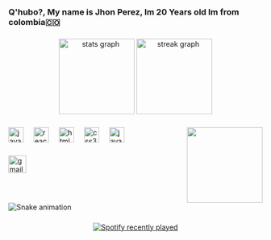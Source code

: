 <h3 align="left">Q'hubo?, My name is Jhon Perez, Im 20 Years old  Im from colombia🇨🇴</h3>

###

<div align="center">
  <img src="https://github-readme-stats.vercel.app/api?username=JhonPC-hub&hide_title=true&hide_rank=false&show_icons=true&include_all_commits=true&count_private=true&disable_animations=false&theme=dracula&locale=en&hide_border=false" height="150" alt="stats graph"  />
  <img src="https://streak-stats.demolab.com?user=JhonPC-hub&locale=en&mode=daily&theme=dracula&hide_border=false&border_radius=5" height="150" alt="streak graph"  />
</div>

###

<img align="right" height="150" src="https://www.gifcen.com/wp-content/uploads/2024/02/batman-gif-6.gif"  />

###

<div align="left">
  <img src="https://cdn.jsdelivr.net/gh/devicons/devicon/icons/javascript/javascript-original.svg" height="30" alt="javascript logo"  />
  <img width="12" />
  <img src="https://cdn.jsdelivr.net/gh/devicons/devicon/icons/react/react-original.svg" height="30" alt="react logo"  />
  <img width="12" />
  <img src="https://cdn.jsdelivr.net/gh/devicons/devicon/icons/html5/html5-original.svg" height="30" alt="html5 logo"  />
  <img width="12" />
  <img src="https://cdn.jsdelivr.net/gh/devicons/devicon/icons/css3/css3-original.svg" height="30" alt="css3 logo"  />
  <img width="12" />
  <img src="https://cdn.jsdelivr.net/gh/devicons/devicon/icons/java/java-plain.svg" height="30" alt="java logo"  />
</div>

###

<div align="left">
  <img src="https://img.shields.io/static/v1?message=Gmail&logo=gmail&label=&color=D14836&logoColor=white&labelColor=&style=for-the-badge" height="35" alt="gmail logo"  />
</div>

###

<br clear="both">

<img src="https://raw.githubusercontent.com/JhonPC-hub/JhonPC-hub/output/snake.svg" alt="Snake animation" />

###

<div align="center">
  <a href="https://open.spotify.com/user/eea4dsw88g71kmeugdtnk9fvi">
    <img src="https://spotify-recently-played-readme.vercel.app/api?user=eea4dsw88g71kmeugdtnk9fvi&count=5&unique=true" alt="Spotify recently played"  />
  </a>
</div>

###
